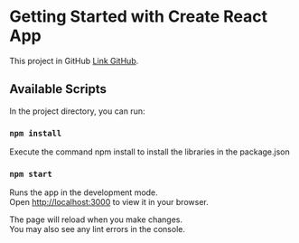 # Getting Started with Create React App

This project in GitHub [Link GitHub](https://github.com/PhamPhu19498/demo-drap-app).

## Available Scripts

In the project directory, you can run:

### `npm install`

Execute the command npm install to install the libraries in the package.json


### `npm start`

Runs the app in the development mode.\
Open [http://localhost:3000](http://localhost:3000) to view it in your browser.

The page will reload when you make changes.\
You may also see any lint errors in the console.


